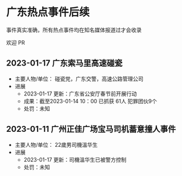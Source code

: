 # 广东热点事件后续
事件真实准确，所有热点事件均在知名媒体报道过才会收录

欢迎 PR

## 2023-01-17 广东索马里高速碰瓷
- 主要人物/单位： 碰瓷党，广东交警，高速公路管理公司
- 进展
  - 2023-01-17 更新：广东省公安厅春节前开展行动
  - 成果：截至2023-01-14 10：00 已抓获 61人 犯罪团伙9个
  - 处罚：未知

## 2023-01-11 广州正佳广场宝马司机蓄意撞人事件
- 主要人物/单位： 22歲男司機溫华生
- 进展
  - 2023-01-17 更新：司機溫华生已被警方控制
  - 处罚：未知
